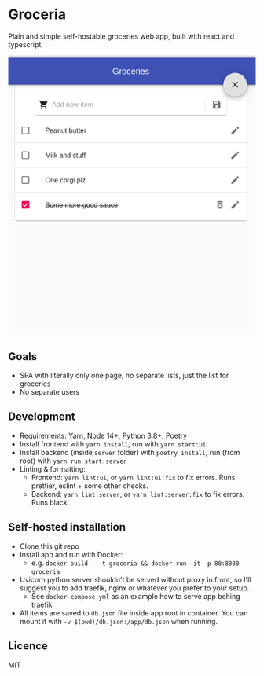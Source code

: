 # Groceria

Plain and simple self-hostable groceries web app, built with react and typescript. 

![Screenshot of app frontpage](screenshot.png)

## Goals
- SPA with literally only one page, no separate lists, just the list for groceries
- No separate users

## Development
- Requirements: Yarn, Node 14+, Python 3.8+, Poetry 
- Install frontend with `yarn install`, run with `yarn start:ui`
- Install backend (inside `server` folder) with `poetry install`, run (from root) with `yarn run start:server`
- Linting & formatting:
  - Frontend: `yarn lint:ui`, or `yarn lint:ui:fix` to fix errors. Runs prettier, eslint + some other checks.
  - Backend: `yarn lint:server`, or `yarn lint:server:fix` to fix errors. Runs black.

## Self-hosted installation
- Clone this git repo
- Install app and run with Docker:
  - e.g. `docker build . -t groceria && docker run -it -p 80:8000 groceria`
- Uvicorn python server shouldn't be served without proxy in front, so I'll suggest you to add traefik, nginx or whatever you prefer to your setup.
  - See `docker-compose.yml` as an example how to serve app behing traefik
- All items are saved to `db.json` file inside app root in container. You can mount it with `-v $(pwd)/db.json:/app/db.json` when running.

## Licence
MIT
